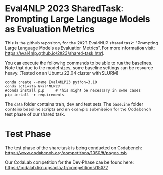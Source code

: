 # Eval4NLP 2023 SharedTask: Prompting Large Language Models as Evaluation Metrics

This is the github repository for the 2023 Eval4NLP shared task: "Prompting Large Language Models as Evaluation Metrics". For more information visit: https://eval4nlp.github.io/2023/shared-task.html.

You can execute the following commands to be able to run the baselines. Note that due to the model sizes, some baseline settings can be resource heavy. (Tested on an Ubuntu 22.04 cluster with SLURM)

```
conda create --name Eval4NLP23 python=3.10
conda activate Eval4NLP23
#conda install pip     # this might be necessary in some cases
pip install -r requirements
```
The `data` folder contains train, dev and test sets. The `baseline` folder contains baseline scripts and an example submission for the Codabench test phase of our shared task.

# Test Phase
The test phase of the share task is being conducted on Codabench: https://www.codabench.org/competitions/1359/#/pages-tab

Our CodaLab competition for the Dev-Phase can be found here: https://codalab.lisn.upsaclay.fr/competitions/15072
